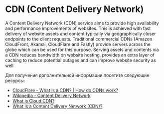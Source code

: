 # CDN (Content Delivery Network)

A Content Delivery Network (CDN) service aims to provide high availability and performance improvements of websites. This is achieved with fast delivery of website assets and content typically via geographically closer endpoints to the client requests.
Traditional commercial CDNs (Amazon CloudFront, Akamai, CloudFlare and Fastly) provide servers across the globe which can be used for this purpose.
Serving assets and contents via a CDN reduces bandwidth on website hosting, provides an extra layer of caching to reduce potential outages and can improve website security as well

Для получения дополнительной информации посетите следующие ресурсы:

- [CloudFlare - What is a CDN? | How do CDNs work?](https://www.cloudflare.com/en-ca/learning/cdn/what-is-a-cdn/)
- [Wikipedia - Content Delivery Network](https://en.wikipedia.org/wiki/Content_delivery_network)
- [What is Cloud CDN?](https://www.youtube.com/watch?v=841kyd_mfH0)
- [What is a Content Delivery Network (CDN)?](https://www.youtube.com/watch?v=Bsq5cKkS33I)
